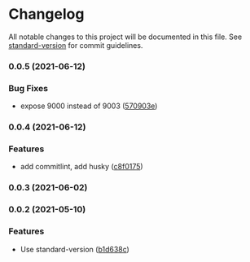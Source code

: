 # Changelog

All notable changes to this project will be documented in this file. See [standard-version](https://github.com/conventional-changelog/standard-version) for commit guidelines.

### 0.0.5 (2021-06-12)


### Bug Fixes

* expose 9000 instead of 9003 ([570903e](https://github.com/damlys/phpdock/commit/570903e893038ebf1f7d9897e6cf93a0793247b5))

### 0.0.4 (2021-06-12)


### Features

* add commitlint, add husky ([c8f0175](https://github.com/damlys/phpdock/commit/c8f01752b938ef2a646620b0023ac46bd42f33d7))

### 0.0.3 (2021-06-02)

### 0.0.2 (2021-05-10)


### Features

* Use standard-version ([b1d638c](https://github.com/damlys/phpdock/commit/b1d638c02fd5817d15b7920836766bcea95b428b))
